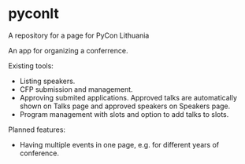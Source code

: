 # pyconlt
A repository for a page for PyCon Lithuania

An app for organizing a conferrence.

Existing tools:

* Listing speakers.
* CFP submission and management.
* Approving submited applications. Approved talks are automatically shown on Talks page and approved speakers on Speakers page.
* Program management with slots and option to add talks to slots.

Planned features:

* Having multiple events in one page, e.g. for different years of conference.

